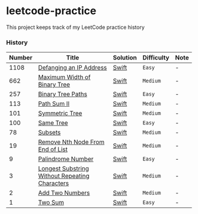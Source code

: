 # leetcode-practice
This project keeps track of my LeetCode practice history

### History

Number | Title | Solution | Difficulty | Note
--- | --- | --- | --- | ---
1108 | [Defanging an IP Address](https://leetcode.com/problems/defanging-an-ip-address/) | [Swift](https://github.com/jimmy0804/leetcode-practice/blob/master/Easy/defanging-an-ip-address.swift) | `Easy` | -
662 | [Maximum Width of Binary Tree](https://leetcode.com/problems/maximum-width-of-binary-tree/submissions/) | [Swift](https://github.com/jimmy0804/leetcode-practice/blob/master/Medium/662-maximum-width-of-binary-tree.swift) | `Medium` | -
257 | [Binary Tree Paths](https://leetcode.com/problems/binary-tree-paths/) | [Swift](https://github.com/jimmy0804/leetcode-practice/blob/master/Easy/257-binary-tree-paths.swift) | `Easy` | -
113 | [Path Sum II](https://leetcode.com/problems/path-sum-ii/) | [Swift](https://github.com/jimmy0804/leetcode-practice/blob/master/Medium/113-path-sum-2.swift) | `Medium` | -
101 | [Symmetric Tree](https://leetcode.com/problems/symmetric-tree/) | [Swift](https://github.com/jimmy0804/leetcode-practice/blob/master/Medium/101-symmetric-tree.swift) | `Medium` | -
100 | [Same Tree](https://leetcode.com/problems/same-tree/) | [Swift](https://github.com/jimmy0804/leetcode-practice/blob/master/Easy/100-same-tree.swift) | `Easy` | -
78 | [Subsets](https://leetcode.com/problems/subsets/) | [Swift](https://github.com/jimmy0804/leetcode-practice/blob/master/Medium/78-subsets.swift) | `Medium` | -
19 | [Remove Nth Node From End of List](https://leetcode.com/problems/remove-nth-node-from-end-of-list/) | [Swift](https://github.com/jimmy0804/leetcode-practice/blob/master/Medium/19-remove-nth-node-from-end-of-list.swift) | `Medium` | -
9 |[Palindrome Number](https://leetcode.com/problems/palindrome-number/) | [Swift](https://github.com/jimmy0804/leetcode-practice/blob/master/Easy/palindrome-number.swift) | `Easy` |-
3 | [Longest Substring Without Repeating Characters](https://leetcode.com/problems/longest-substring-without-repeating-characters) | [Swift](https://github.com/jimmy0804/leetcode-practice/blob/master/Medium/3-longest-substring-without-repeating-characters.swift) | `Medium` | -
2 | [Add Two Numbers](https://leetcode.com/problems/add-two-numbers/) | [Swift](https://github.com/jimmy0804/leetcode-practice/blob/master/Medium/2-add-two-numbers.swift) | `Medium` | -
1 | [Two Sum](https://leetcode.com/problems/two-sum/) | [Swift](https://github.com/jimmy0804/leetcode-practice/blob/master/Easy/1-two-sum.swift) | `Easy` | -


